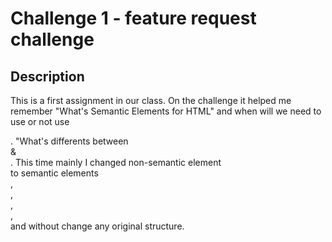 # Challenge 1 - feature request challenge

## Description
This is a first assignment in our class. 
On the challenge it helped me remember "What's Semantic Elements for HTML" and when will we need to use or not use <div>.
"What's differents between <section> & <article>. 
This time mainly I changed non-semantic element <div> to semantic elements <figcaption>, <article>, <section>, <footer>, <aside> and without change any original structure.